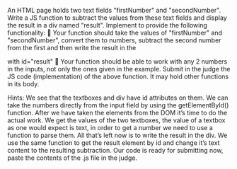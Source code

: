 An HTML page holds two text fields "firstNumber" and "secondNumber". Write a JS function to subtract
the values from these text fields and display the result in a div named "result".
Implement to provide the following functionality:
 Your function should take the values of "firstNumber" and "secondNumber", convert them to
numbers, subtract the second number from the first and then write the result in the <div> with
id="result"
 Your function should be able to work with any 2 numbers in the inputs, not only the ones given in
the example.
Submit in the judge the JS code (implementation) of the above function. It may hold other functions in its
body.
  
Hints:
We see that the textboxes and div have id attributes on them.
We can take the numbers directly from the input field by using the getElementById() function. After we
have taken the elements from the DOM it’s time to do the actual work. We get the values of the two
textboxes, the value of a textbox as one would expect is text, in order to get a number we need to use a
function to parse them.
All that’s left now is to write the result in the div. We use the same function to get the result element by id
and change it’s text content to the resulting subtraction.
Our code is ready for submitting now, paste the contents of the .js file in the judge.
